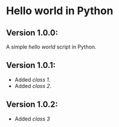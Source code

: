 # Hello world in Python

## Version 1.0.0:

A simple _hello world_ script in Python.

## Version 1.0.1:

-   Added *class 1*.
-   Added *class 2*.
## Version 1.0.2:
-   Added *class 3*